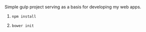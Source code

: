 Simple gulp project serving as a basis for developing my web apps.

1. `npm install`

2. `bower init`
